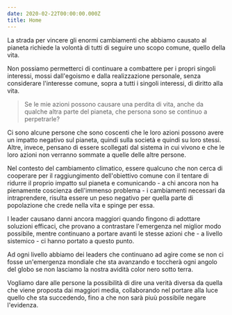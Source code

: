 ```yaml
---
date: 2020-02-22T00:00:00.000Z
title: Home
---
```


La strada per vincere gli enormi cambiamenti che abbiamo causato al pianeta richiede la volontà di tutti di seguire uno scopo comune, quello della vita.

Non possiamo permetterci di continuare a combattere per i propri singoli interessi, mossi dall'egoismo e dalla realizzazione personale, senza considerare l'interesse comune, sopra a tutti i singoli interessi, di diritto alla vita.

> Se le mie azioni possono causare una perdita di vita, anche da qualche altra parte del pianeta, che persona sono se continuo a perpetrarle? 
 
Ci sono alcune persone che sono coscenti che le loro azioni possono avere un impatto negativo sul pianeta, quindi sulla società e quindi su loro stessi. Altre, invece, pensano di essere scollegati dal sistema in cui vivono e che le loro azioni non verranno sommate a quelle delle altre persone.

Nel contesto del cambiamento climatico, essere qualcuno che non cerca di cooperare per il raggiungimento dell'obiettivo comune con il tentare di ridurre il proprio impatto sul pianeta e comunicando - a chi ancora non ha pienamente coscienza dell'immenso problema - i cambiamenti necessari da intraprendere, risulta essere un peso negativo per quella parte di popolazione che crede nella vita e spinge per essa. 

I leader causano danni ancora maggiori quando fingono di adottare soluzioni efficaci, che provano a contrastare l'emergenza nel miglior modo possibile, mentre continuano a portare avanti le stesse azioni che - a livello sistemico - ci hanno portato a questo punto.

Ad ogni livello abbiamo dei leaders che continuano ad agire come se non ci fosse un'emergenza mondiale che sta avanzando e toccherà ogni angolo del globo se non lasciamo la nostra avidità color nero sotto terra.

Vogliamo dare alle persone la possibilità di dire una verità diversa da quella che viene proposta dai maggiori media, collaborando nel portare alla luce quello che sta succedendo, fino a che non sarà piuù possibile negare l'evidenza.